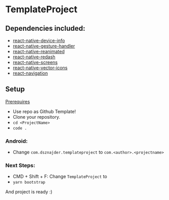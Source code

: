 # TemplateProject

## Dependencies included:

- [react-native-device-info](https://github.com/react-native-community/react-native-device-info)
- [react-native-gesture-handler](https://github.com/kmagiera/react-native-gesture-handler)
- [react-native-reanimated](https://github.com/kmagiera/react-native-reanimated)
- [react-native-redash](https://github.com/wcandillon/react-native-redash)
- [react-native-screens](https://github.com/kmagiera/react-native-screens)
- [react-native-vector-icons](https://github.com/oblador/react-native-vector-icons)
- [react-navigation](https://github.com/react-navigation/react-navigation)

## Setup

[Prerequires](https://gist.github.com/dsznajder/6cc186491f53ca9b1be7eebdf68ab5c5)

- Use repo as Github Template!
- Clone your repository.
- `cd <ProjectName>`
- `code .`

### Android:

- Change `com.dsznajder.templateproject` to `com.<author>.<projectname>`

### Next Steps:

- CMD + Shift + F: Change `TemplateProject` to <ProjectName>
- `yarn bootstrap`

And project is ready :)
